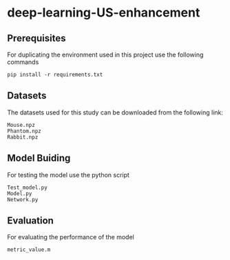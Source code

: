 # deep-learning-US-enhancement

## Prerequisites
For duplicating the environment used in this project use the following commands
```
pip install -r requirements.txt

```
## Datasets
The datasets used for this study can be downloaded from the following link: 
```
Mouse.npz
Phantom.npz
Rabbit.npz

```
## Model Buiding
For testing the model use the python script
```
Test_model.py
Model.py
Network.py
```

## Evaluation
For evaluating the performance of the model
```
metric_value.m

```
